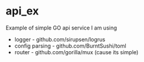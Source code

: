 # api_ex
Example of simple GO api service I am using 

- logger - github.com/sirupsen/logrus
- config parsing - github.com/BurntSushi/toml
- router - github.com/gorilla/mux (cause its simple)